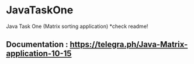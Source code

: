 # JavaTaskOne
Java Task One (Matrix sorting application) *check readme!
## Documentation : https://telegra.ph/Java-Matrix-application-10-15
